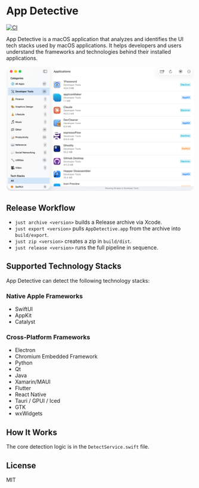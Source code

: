 # App Detective

[![CI](https://github.com/hewigovens/app-detective/actions/workflows/ci.yml/badge.svg)](https://github.com/hewigovens/app-detective/actions/workflows/ci.yml)

App Detective is a macOS application that analyzes and identifies the UI tech stacks used by macOS applications. It helps developers and users understand the frameworks and technologies behind their installed applications.

![App Detective](Assets/main.png)

## Release Workflow

- `just archive <version>` builds a Release archive via Xcode.
- `just export <version>` pulls `AppDetective.app` from the archive into `build/export`.
- `just zip <version>` creates a zip in `build/dist`.
- `just release <version>` runs the full pipeline in sequence.

## Supported Technology Stacks

App Detective can detect the following technology stacks:

### Native Apple Frameworks
- SwiftUI
- AppKit
- Catalyst

### Cross-Platform Frameworks
- Electron
- Chromium Embedded Framework
- Python
- Qt
- Java
- Xamarin/MAUI
- Flutter
- React Native
- Tauri / GPUI / Iced
- GTK
- wxWidgets

## How It Works

The core detection logic is in the `DetectService.swift` file.

## License

MIT

